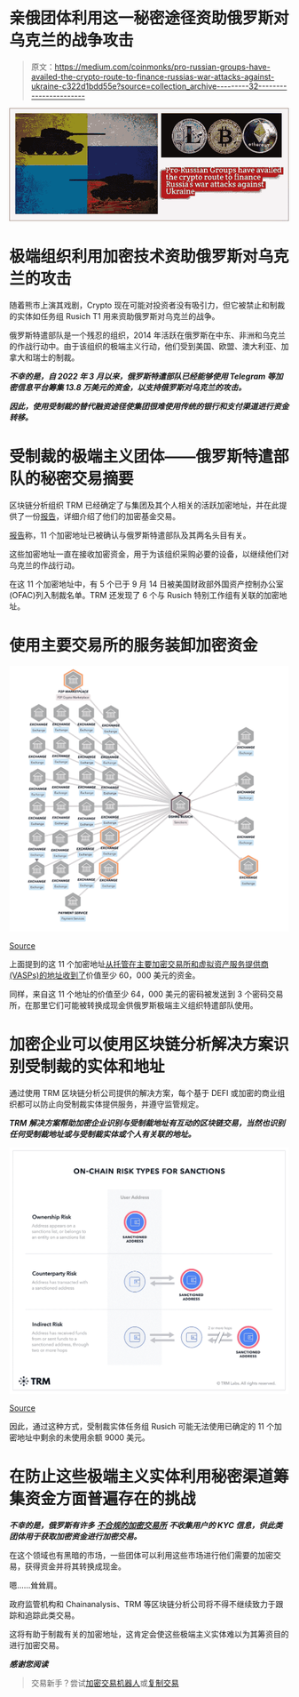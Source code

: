 # 亲俄团体利用这一秘密途径资助俄罗斯对乌克兰的战争攻击

> 原文：<https://medium.com/coinmonks/pro-russian-groups-have-availed-the-crypto-route-to-finance-russias-war-attacks-against-ukraine-c322d1bdd55e?source=collection_archive---------32----------------------->

![](img/06d8e0848fdd4c00a753a7557be36f0e.png)

# 极端组织利用加密技术资助俄罗斯对乌克兰的攻击

随着熊市上演其戏剧，Crypto 现在可能对投资者没有吸引力，但它被禁止和制裁的实体如任务组 Rusich T1 用来资助俄罗斯对乌克兰的战争。

俄罗斯特遣部队是一个残忍的组织，2014 年活跃在俄罗斯在中东、非洲和乌克兰的作战行动中。由于该组织的极端主义行动，他们受到美国、欧盟、澳大利亚、加拿大和瑞士的制裁。

***不幸的是，自 2022 年 3 月以来，俄罗斯特遣部队已经能够使用 Telegram 等加密信息平台筹集 13.8 万美元的资金，以支持俄罗斯对乌克兰的攻击。***

***因此，使用受制裁的替代融资途径使集团很难使用传统的银行和支付渠道进行资金转移。***

# 受制裁的极端主义团体——俄罗斯特遣部队的秘密交易摘要

区块链分析组织 TRM 已经确定了与集团及其个人相关的活跃加密地址，并在此提供了一份[报告](https://www.trmlabs.com/post/who-is-task-force-rusich-the-neo-nazi-paramilitary-group-sanctioned-by-ofac-yesterday)，详细介绍了他们的加密基金交易。

[报告](https://www.trmlabs.com/post/who-is-task-force-rusich-the-neo-nazi-paramilitary-group-sanctioned-by-ofac-yesterday)称，11 个加密地址已被确认与俄罗斯特遣部队及其两名头目有关。

这些加密地址一直在接收加密资金，用于为该组织采购必要的设备，以继续他们对乌克兰的作战行动。

在这 11 个加密地址中，有 5 个已于 9 月 14 日被美国财政部外国资产控制办公室(OFAC)列入制裁名单。TRM 还发现了 6 个与 Rusich 特别工作组有关联的加密地址。

# 使用主要交易所的服务装卸加密资金

![](img/47c9cb0d7f0daceb858d3dedcf234897.png)

[Source](https://www.trmlabs.com/post/who-is-task-force-rusich-the-neo-nazi-paramilitary-group-sanctioned-by-ofac-yesterday)

上面提到的这 11 个加密地址[从托管在主要加密交易所和虚拟资产服务提供商(VASPs)的地址收到了](https://www.trmlabs.com/post/who-is-task-force-rusich-the-neo-nazi-paramilitary-group-sanctioned-by-ofac-yesterday)价值至少 60，000 美元的资金。

同样，来自这 11 个地址的价值至少 64，000 美元的密码被发送到 3 个密码交易所，在那里它们可能被转换成现金供俄罗斯极端主义组织特遣部队使用。

# 加密企业可以使用区块链分析解决方案识别受制裁的实体和地址

通过使用 TRM 区块链分析公司提供的解决方案，每个基于 DEFI 或加密的商业组织都可以防止向受制裁实体提供服务，并遵守监管规定。

***TRM 解决方案帮助加密企业识别与受制裁地址有互动的区块链交易，当然也识别任何受制裁地址或与受制裁实体或个人有关联的地址。***

![](img/9ca2c4b293e01becb776c33bea906e28.png)

[Source](https://www.trmlabs.com/post/who-is-task-force-rusich-the-neo-nazi-paramilitary-group-sanctioned-by-ofac-yesterday)

因此，通过这种方式，受制裁实体任务组 Rusich 可能无法使用已确定的 11 个加密地址中剩余的未使用余额 9000 美元。

# 在防止这些极端主义实体利用秘密渠道筹集资金方面普遍存在的挑战

***不幸的是，俄罗斯有许多*** [***不合规的加密交易所***](https://decrypt.co/111080/pro-russian-groups-raising-sanctions-evading-funds-crypto) ***不收集用户的 KYC 信息，供此类团体用于获取加密资金进行加密交易。***

在这个领域也有黑暗的市场，一些团体可以利用这些市场进行他们需要的加密交易，获得资金并将其转换成现金。

嗯……耸耸肩。

政府监管机构和 Chainanalysis、TRM 等区块链分析公司将不得不继续致力于跟踪和追踪此类交易。

这将有助于制裁有关的加密地址，这肯定会使这些极端主义实体难以为其筹资目的进行加密交易。

***感谢您阅读***

> 交易新手？尝试[加密交易机器人](/coinmonks/crypto-trading-bot-c2ffce8acb2a)或[复制交易](/coinmonks/top-10-crypto-copy-trading-platforms-for-beginners-d0c37c7d698c)